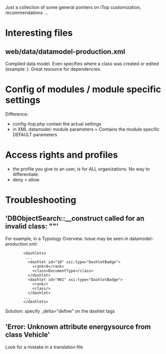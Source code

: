 Just a collection of some general pointers on iTop customization, recommendations ...


# Interesting files
## web/data/datamodel-production.xml 
Compiled data model. Even specifies where a class was created or edited (example: <class id="IOSVersion" _created_in="itop-config-mgmt" _altered_in="itop-config-mgmt"> ). Great resource for dependencies.
            
# Config of modules / module specific settings
Difference:
* config-itop.php contain the actual settings
* in XML datamodel: module parameters = Contains the module specific DEFAULT parameters

# Access rights and profiles
* the profile you give to an user, is for ALL organizations. No way to differentiate.
* deny > allow

# Troubleshooting

## 'DBObjectSearch::__construct called for an invalid class: ""'
For example, in a Typology Overview. Issue may be seen in datamodel-production.xml:

            <dashlets>
             ...
              <dashlet id="10" xsi:type="DashletBadge">
                <rank>9</rank>
                <class>DocumentType</class>
              </dashlet>
              <dashlet id="901" xsi:type="DashletBadge">
                <rank/>
                <class/>
              </dashlet>
            ...
            </dashlets>

Solution: specify _delta="define" on the dashlet tags


## 'Error: Unknown attribute energysource from class Vehicle'
Look for a mistake in a translation file


  
  
